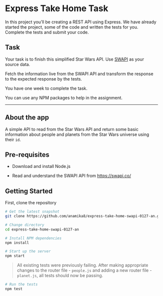 # Express Take Home Task

In this project you’ll be creating a REST API using Express. We have already started the project, some of the code and written the tests for you. Complete the tests and submit your code.

## Task

Your task is to finish this simplified Star Wars API. Use [SWAPI](https://swapi.co/) as your source data.

Fetch the information live from the SWAPI API and transform the response to the expected response by the tests.

You have one week to complete the task.

You can use any NPM packages to help in the assignment.

---

## About the app

A simple API to read from the Star Wars API and return some basic information about people and planets
from the Star Wars universe using their `id`.

## Pre-requisites

- Download and install Node.js

- Read and understand the SWAPI API from https://swapi.co/

## Getting Started

First, clone the repository

```bash
# Get the latest snapshot
git clone https://github.com/anamika8/express-take-home-swapi-0127-an.git

# Change directory
cd express-take-home-swapi-0127-an

# Install NPM dependencies
npm install

# Start up the server
npm start
```

> All existing tests were previously failing. After making appropriate changes to the router file - `people.js` and adding a new router file - `planet.js`, all tests should now be passing.

```bash
# Run the tests
npm test
```
